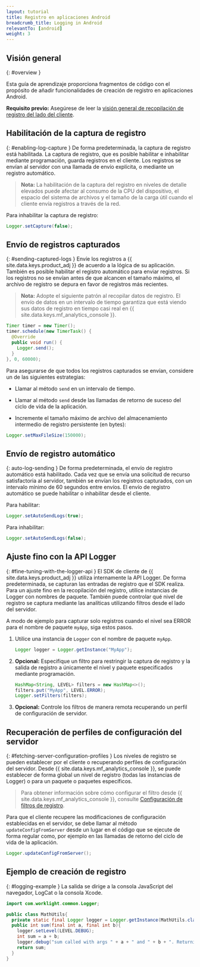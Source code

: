 ```yaml
---
layout: tutorial
title: Registro en aplicaciones Android
breadcrumb_title: Logging in Android
relevantTo: [android]
weight: 3
---
```

<!-- NLS_CHARSET=UTF-8 -->
## Visión general
{: #overview }

Esta guía de aprendizaje proporciona fragmentos de código con el propósito de añadir funcionalidades de creación de registro en aplicaciones Android.

**Requisito previo:** Asegúrese de leer la [visión general de recopilación de registro del lado del cliente](../).

## Habilitación de la captura de registro
{: #enabling-log-capture }
De forma predeterminada, la captura de registro está habilitada.
La captura de registro, que es posible habilitar e inhabilitar mediante programación, guarda registros en el cliente.
Los registros se envían al servidor con una llamada de envío explícita, o mediante un registro automático.


> **Nota:** La habilitación de la captura del registro en niveles de detalle elevados puede afectar al consumo de la CPU del dispositivo, el espacio del sistema de archivos y el tamaño de la carga útil cuando el cliente envía registros a través de la red.


Para inhabilitar la captura de registro:

```java
Logger.setCapture(false);
```

## Envío de registros capturados
{: #sending-captured-logs }
Envíe los registros a {{ site.data.keys.product_adj }} de acuerdo a la lógica de su aplicación.
También es posible habilitar el registro automático para enviar registros.
Si los registros no se envían antes de que alcancen el tamaño máximo, el archivo de registro se depura en favor de registros más recientes.


> **Nota:** Adopte el siguiente patrón al recopilar datos de registro.
El envío de datos en un intervalo de tiempo garantiza que está viendo sus datos de registro en tiempo casi real en {{ site.data.keys.mf_analytics_console }}.


```java
Timer timer = new Timer();
timer.schedule(new TimerTask() {
  @Override
  public void run() {
    Logger.send();
  }
}, 0, 60000);
```

Para asegurarse de que todos los registros capturados se envían, considere un de las siguientes estrategias:


* Llamar al método `send` en un intervalo de tiempo. 
* Llamar al método `send` desde las llamadas de retorno de suceso del ciclo de vida de la aplicación.

* Incremente el tamaño máximo de archivo del almacenamiento intermedio de registro persistente (en bytes):


```java
Logger.setMaxFileSize(150000);
```

## Envío de registro automático
{: auto-log-sending }
De forma predeterminada, el envío de registro automático está habilitado.
Cada vez que se envía una solicitud de recurso satisfactoria al servidor, también se envían los registros capturados, con un intervalo mínimo de 60 segundos entre envíos.
El envío de registro automático se puede habilitar o inhabilitar desde el cliente.

Para habilitar:

```java
Logger.setAutoSendLogs(true);
```

Para inhabilitar:

```java
Logger.setAutoSendLogs(false);
```

## Ajuste fino con la API Logger
{: #fine-tuning-with-the-logger-api }
El SDK de cliente de {{ site.data.keys.product_adj }} utiliza internamente la API Logger.
De forma predeterminada, se capturan las entradas de registro que el SDK realiza.
Para un ajuste fino en la recopilación del registro, utilice instancias de Logger con nombres de paquete.
También puede controlar qué nivel de registro se captura mediante las analíticas utilizando filtros desde el lado del servidor.


A modo de ejemplo para capturar solo registros cuando el nivel sea ERROR para el nombre de paquete `myApp`, siga estos pasos.


1. Utilice una instancia de `Logger` con el nombre de paquete `myApp`.


   ```java
   Logger logger = Logger.getInstance("MyApp");
   ```

2. **Opcional:** Especifique un filtro para restringir la captura de registro y la salida de registro a únicamente el nivel y paquete especificados mediante programación.


   ```java
   HashMap<String, LEVEL> filters = new HashMap<>();
   filters.put("MyApp", LEVEL.ERROR);
   Logger.setFilters(filters);
   ```

3. **Opcional:** Controle los filtros de manera remota recuperando un perfil de configuración de servidor.

## Recuperación de perfiles de configuración del servidor
{: #fetching-server-configuration-profiles }
Los niveles de registro se pueden establecer por el cliente o recuperando perfiles de configuración del servidor.
Desde {{ site.data.keys.mf_analytics_console }}, se puede establecer de forma global un nivel de registro (todas las instancias de Logger) o para un paquete o paquetes específicos.


> Para obtener información sobre cómo configurar el filtro desde {{ site.data.keys.mf_analytics_console }}, consulte [Configuración de filtros de registro](../../../analytics/console/log-filters/).


Para que el cliente recupere las modificaciones de configuración establecidas en el servidor, se debe llamar al método `updateConfigFromServer` desde un lugar en el código que se ejecute de forma regular como, por ejemplo en las llamadas de retorno del ciclo de vida de la aplicación.


```java
Logger.updateConfigFromServer();
```

## Ejemplo de creación de registro
{: #logging-example }
La salida se dirige a la consola JavaScript del navegador, LogCat o la consola Xcode.


```java
import com.worklight.common.Logger;

public class MathUtils{
  private static final Logger logger = Logger.getInstance(MathUtils.class.getName());
  public int sum(final int a, final int b){
    logger.setLevel(LEVEL.DEBUG);
    int sum = a + b;
    logger.debug("sum called with args " + a + " and " + b + ". Returning " + sum);
    return sum;
  }
}
```
